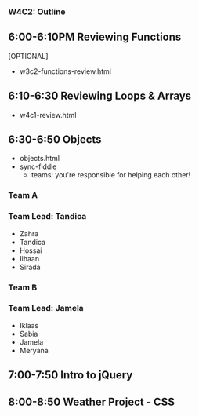 ### W4C2: Outline

## 6:00-6:10PM Reviewing Functions

[OPTIONAL]

- w3c2-functions-review.html

## 6:10-6:30 Reviewing Loops & Arrays

- w4c1-review.html

## 6:30-6:50 Objects

- objects.html
- sync-fiddle
  - teams: you're responsible for helping each other!

### Team A

### Team Lead: Tandica

- Zahra
- Tandica
- Hossai
- Ilhaan
- Sirada

### Team B

### Team Lead: Jamela

- Iklaas
- Sabia
- Jamela
- Meryana

## 7:00-7:50 Intro to jQuery

## 8:00-8:50 Weather Project - CSS

